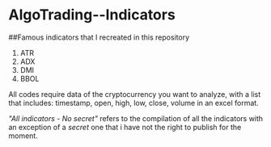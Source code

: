 # AlgoTrading--Indicators
##Famous indicators that I recreated in this repository
1. ATR
2. ADX
3. DMI
4. BBOL

All codes require data of the cryptocurrency you want to analyze, with a list that includes: timestamp, open, high, low, close, volume in an excel format.

_"All indicators - No secret"_ refers to the compilation of all the indicators with an exception of a _secret_ one that i have not the right to publish for the moment.

